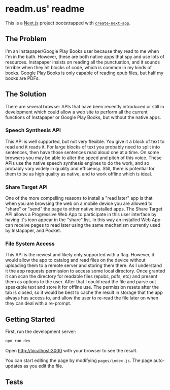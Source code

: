 # readm.us' readme

This is a [Next.js](https://nextjs.org/) project bootstrapped with [`create-next-app`](https://github.com/vercel/next.js/tree/canary/packages/create-next-app).

## The Problem

I'm an Instapaper/Google Play Books user because they read to me when I'm in the bath. However, these are both native apps that spy and use lots of resources. Instapaper insists on reading all the punctuation, and it sounds terrible when they hit blocks of code, which is common in my kinds of books. Google Play Books is only capable of reading epub files, but half my books are PDFs. 

## The Solution

There are several browser APIs that have been recently introduced or still in development which could allow a web site to perform all the current functions of Instapaper or Google Play Books, but without the native apps. 

### Speech Synthesis API

This API is well supported, but not very flexible. You give it a block of text to read and it reads it. For large blocks of text you probably need to split into sentences, then have those sentences read aloud one at a time. On some browsers you may be able to alter the speed and pitch of this voice. These APIs use the native speech synthesis engines to do the work, and so probably vary widely in quality and efficiency. Still, there is potential for them to be as high quality as native, and to work offline which is ideal. 

### Share Target API

One of the more compelling reasons to install a "read later" app is that when you are browsing the web on a mobile device you are allowed to "share" or "send" the page to other native installed apps. The Share Target API allows a Progressive Web App to participate in this user interface by having it's icon appear in the "share" list. In this way an installed Web App can receive pages to read later using the same mechanism currently used by Instapaper, and Pocket. 

### File System Access

This API is the newest and likely only supported with a flag. However, it would allow the app to catalog and read files on the device without uploading them to a remote server and storing them there. As I understand it the app requests permission to access some local directory. Once granted it can scan the directory for readable files (epubs, pdfs, etc) and present them as options to the user. After that I could read the file and parse out speakable text and store it for offline use. The permission resets after the tab is closed, so it would be best to cache the result in storage that the app always has access to, and allow the user to re-read the file later on when they can deal with a re-prompt.

## Getting Started

First, run the development server:

```bash
npm run dev
```

Open [http://localhost:3000](http://localhost:3000) with your browser to see the result.

You can start editing the page by modifying `pages/index.js`. The page auto-updates as you edit the file.

## Tests
